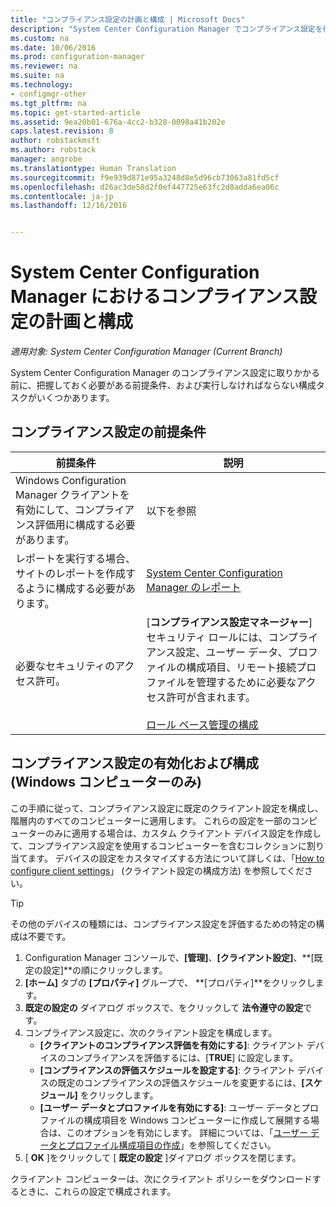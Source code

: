 ```yaml
---
title: "コンプライアンス設定の計画と構成 | Microsoft Docs"
description: "System Center Configuration Manager でコンプライアンス設定を行う場合の前提条件と構成タスクについて説明します。"
ms.custom: na
ms.date: 10/06/2016
ms.prod: configuration-manager
ms.reviewer: na
ms.suite: na
ms.technology:
- configmgr-other
ms.tgt_pltfrm: na
ms.topic: get-started-article
ms.assetid: 9ea20b01-676a-4cc2-b328-0098a41b202e
caps.latest.revision: 8
author: robstackmsft
ms.author: robstack
manager: angrobe
ms.translationtype: Human Translation
ms.sourcegitcommit: f9e939d871e95a3248d8e5d96cb73063a81fd5cf
ms.openlocfilehash: d26ac3de58d2f0ef447725e63fc2d8adda6ea06c
ms.contentlocale: ja-jp
ms.lasthandoff: 12/16/2016


---
```

# <a name="plan-for-and-configure-compliance-settings-in-system-center-configuration-manager"></a>System Center Configuration Manager におけるコンプライアンス設定の計画と構成

*適用対象: System Center Configuration Manager (Current Branch)*

System Center Configuration Manager のコンプライアンス設定に取りかかる前に、把握しておく必要がある前提条件、および実行しなければならない構成タスクがいくつかあります。  

## <a name="prerequisites-for-compliance-settings"></a>コンプライアンス設定の前提条件  

|前提条件|説明|  
|------------------|----------------------|  
|Windows Configuration Manager クライアントを有効にして、コンプライアンス評価用に構成する必要があります。|以下を参照|  
|レポートを実行する場合、サイトのレポートを作成するように構成する必要があります。|[System Center Configuration Manager のレポート](../../core/servers/manage/reporting.md)|  
|必要なセキュリティのアクセス許可。|[**コンプライアンス設定マネージャー**] セキュリティ ロールには、コンプライアンス設定、ユーザー データ、プロファイルの構成項目、リモート接続プロファイルを管理するために必要なアクセス許可が含まれます。<br /><br /> [ロール ベース管理の構成](../../core/servers/deploy/configure/configure-role-based-administration.md)|  

##  <a name="enable-and-configure-compliance-settings-for-windows-pcs-only"></a>コンプライアンス設定の有効化および構成 (Windows コンピューターのみ)  

この手順に従って、コンプライアンス設定に既定のクライアント設定を構成し、階層内のすべてのコンピューターに適用します。 これらの設定を一部のコンピューターのみに適用する場合は、カスタム クライアント デバイス設定を作成して、コンプライアンス設定を使用するコンピューターを含むコレクションに割り当てます。 デバイスの設定をカスタマイズする方法について詳しくは、「[How to configure client settings](../../core/clients/deploy/configure-client-settings.md)」 (クライアント設定の構成方法) を参照してください。  

> [!TIP]  
>  その他のデバイスの種類には、コンプライアンス設定を評価するための特定の構成は不要です。  

1.  Configuration Manager コンソールで、**[管理]**、**[クライアント設定]**、**[既定の設定]**の順にクリックします。  
2.  **[ホーム]** タブの **[プロパティ]** グループで、 **[プロパティ]**をクリックします。  
3.  **既定の設定の** ダイアログ ボックスで、をクリックして **法令遵守の設定**です。  
4.  コンプライアンス設定に、次のクライアント設定を構成します。
    - **[クライアントのコンプライアンス評価を有効にする]**: クライアント デバイスのコンプライアンスを評価するには、[**TRUE**] に設定します。
    - **[コンプライアンスの評価スケジュールを設定する]**: クライアント デバイスの既定のコンプライアンスの評価スケジュールを変更するには、**[スケジュール]** をクリックします。
    - **[ユーザー データとプロファイルを有効にする]**: ユーザー データとプロファイルの構成項目を Windows コンピューターに作成して展開する場合は、このオプションを有効にします。 詳細については、「[ユーザー データとプロファイル構成項目の作成](/sccm/compliance/deploy-use/create-remote-connection-profiles)」を参照してください。
5. [ **OK** ]をクリックして [ **既定の設定** ]ダイアログ ボックスを閉じます。  

クライアント コンピューターは、次にクライアント ポリシーをダウンロードするときに、これらの設定で構成されます。  

